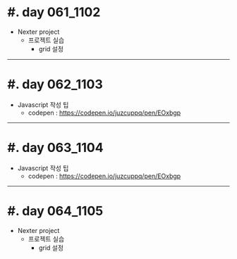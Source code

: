 #. day 061_1102
===============
*  Nexter project
    * 프로젝트 실습
        * grid 설정
------------------------------------------
#. day 062_1103
===============
*  Javascript 작성 팁
    * codepen : https://codepen.io/juzcuppq/pen/EOxbgp

------------------------------------------
#. day 063_1104
===============
*  Javascript 작성 팁
    * codepen : https://codepen.io/juzcuppq/pen/EOxbgp

------------------------------------------
#. day 064_1105
===============
* Nexter project
    * 프로젝트 실습
        * grid 설정
